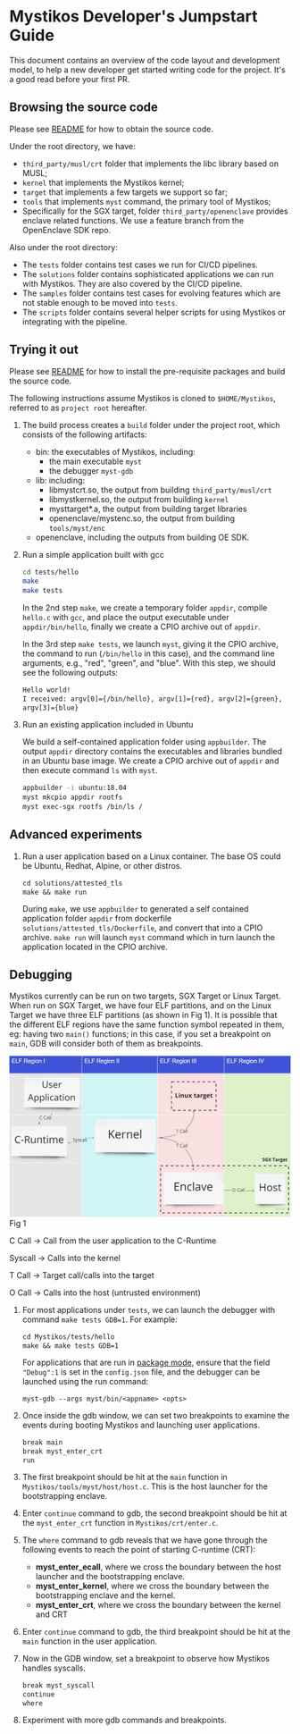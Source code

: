 # Mystikos Developer's Jumpstart Guide

This document contains an overview of the code layout and development model, to help a new developer get started writing code for the project. It's a good read before your first PR.

## Browsing the source code

Please see [README](../README.md) for how to obtain the source code.

Under the root directory, we have:
*  `third_party/musl/crt` folder that implements the libc library based on
MUSL;
* `kernel` that implements the Mystikos kernel;
* `target` that implements a few targets we support so far;
* `tools` that implements `myst` command, the primary tool of Mystikos;
* Specifically for the SGX target, folder `third_party/openenclave` provides
enclave related functions. We use a feature branch from the OpenEnclave SDK
repo.

Also under the root directory:

* The `tests` folder contains test cases we run for CI/CD pipelines.
* The `solutions` folder contains sophisticated applications we can run with
Mystikos. They are also covered by the CI/CD pipeline.
* The `samples` folder contains test cases for evolving features which are
not stable enough to be moved into `tests`.
* The `scripts` folder contains several helper scripts for using Mystikos
or integrating with the pipeline.


## Trying it out

Please see [README](../README.md) for how to install the pre-requisite packages
and build the source code.

The following instructions assume Mystikos is cloned to `$HOME/Mystikos`,
referred to as `project root` hereafter.

1. The build process creates a `build` folder under the project root, which
consists of the following artifacts:
    * bin: the executables of Mystikos, including:
        * the main executable `myst`
        * the debugger `myst-gdb`
    * lib: including:
        * libmystcrt.so, the output from building `third_party/musl/crt`
        * libmystkernel.so, the output from building `kernel`
        * mysttarget*.a, the output from building target libraries
        * openenclave/mystenc.so, the output from building `tools/myst/enc`
    * openenclave, including the outputs from building OE SDK.
1. Run a simple application built with gcc
    ```bash
    cd tests/hello
    make
    make tests
    ```
    In the 2nd step `make`, we create a temporary folder `appdir`, compile
    `hello.c` with `gcc`, and place the output executable under
    `appdir/bin/hello`, finally we create a CPIO archive out of `appdir`.

    In the 3rd step `make tests`, we launch `myst`, giving it the CPIO
    archive, the command to run (`/bin/hello` in this case), and
    the command line arguments, e.g., "red", "green", and "blue".
    With this step, we should see the following outputs:
    ```
    Hello world!
    I received: argv[0]={/bin/hello}, argv[1]={red}, argv[2]={green}, argv[3]={blue}
    ```
1. Run an existing application included in Ubuntu

    We build a self-contained application folder using `appbuilder`. The
    output `appdir` directory contains the executables and libraries bundled in
    an Ubuntu base image. We create a CPIO archive out of `appdir` and then
    execute command `ls` with `myst`.

    ```bash
    appbuilder -i ubuntu:18.04
    myst mkcpio appdir rootfs
    myst exec-sgx rootfs /bin/ls /
    ```

## Advanced experiments

1. Run a user application based on a Linux container. The base OS could be
Ubuntu, Redhat, Alpine, or other distros.

    ```
    cd solutions/attested_tls
    make && make run
    ```
    During `make`, we use `appbuilder` to generated a self contained
    application folder `appdir` from dockerfile  `solutions/attested_tls/Dockerfile`,
    and convert that into a CPIO archive. `make run` will launch `myst` command
    which in turn launch the application located in the CPIO archive.

## Debugging

Mystikos currently can be run on two targets, SGX Target or Linux Target. When run on SGX Target, we have four ELF partitions, and on the Linux Target we have three ELF partitions (as shown in Fig 1). It is possible that the different ELF regions have the same function symbol repeated in them, eg: having two `main()` functions; in this case, if you set a breakpoint on `main`, GDB will consider both of them as breakpoints.

![Mystikos ELF regions](myst-elf-regions.jpg) Fig 1

C Call -> Call from the user application to the C-Runtime

Syscall -> Calls into the kernel

T Call -> Target call/calls into the target

O Call -> Calls into the host (untrusted environment)

1. For most applications under `tests`, we can launch the debugger with
command `make tests GDB=1`. For example:
    ```
    cd Mystikos/tests/hello
    make && make tests GDB=1
    ```
    For applications that are run in [package mode](../solutions/dotnet/Makefile#23), ensure that the field `"Debug":1` is set in the `config.json` file, and the debugger can be launched using the run command:
    
    ```
    myst-gdb --args myst/bin/<appname> <opts>
    ```

1. Once inside the gdb window, we can set two breakpoints to examine the
events during booting Mystikos and launching user applications.
    ```
    break main
    break myst_enter_crt
    run
    ```

1. The first breakpoint should be hit at the `main` function in
`Mystikos/tools/myst/host/host.c`. This is the host launcher for the
bootstrapping enclave.

1. Enter `continue` command to gdb, the second breakpoint should be hit
at the `myst_enter_crt` function in `Mystikos/crt/enter.c`.

1. The `where` command to gdb reveals that we have gone through the
following events to reach the point of starting C-runtime (CRT):

    * **myst_enter_ecall**, where we cross the boundary between the
    host launcher and the bootstrapping enclave.
    * **myst_enter_kernel**, where we cross the boundary between
    the bootstrapping enclave and the kernel.
    * **myst_enter_crt**, where we cross the boundary between the
    kernel and CRT

1. Enter `continue` command to gdb, the third breakpoint should be hit
at the `main` function in the user application.
1. Now in the GDB window, set a breakpoint to observe how Mystikos
handles syscalls.
    ```
    break myst_syscall
    continue
    where
    ```
1. Experiment with more gdb commands and breakpoints.


